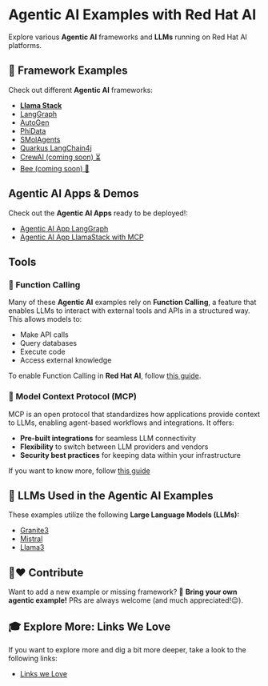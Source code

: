 # Agentic AI Examples with Red Hat AI  

Explore various **Agentic AI** frameworks and **LLMs** running on Red Hat AI platforms.  

## 🚀 Framework Examples  

Check out different **Agentic AI** frameworks:  

- [**Llama Stack**](./frameworks/llama-stack)
- [LangGraph](./frameworks/langgraph/)
- [AutoGen](./frameworks/autogen/)  
- [PhiData](./frameworks/phidata/)  
- [SMolAgents](./frameworks/smolagents/)  
- [Quarkus LangChain4j](./frameworks/quarkus-langchain4j/)
- [CrewAI (coming soon) ⏳](./frameworks/crewAI/)  
- [Bee (coming soon) 🐝](./frameworks/bee/)

## Agentic AI Apps & Demos

Check out the **Agentic AI Apps** ready to be deployed!:

- [Agentic AI App LangGraph](./agentic-apps/agentic-app-langgraph/)
- [Agentic AI App LlamaStack with MCP](./agentic-apps/agentic-app-llamastack/)

## Tools

### 🔗 Function Calling  

Many of these **Agentic AI** examples rely on **Function Calling**, a feature that enables LLMs to interact with external tools and APIs in a structured way. This allows models to:  

- Make API calls  
- Query databases  
- Execute code  
- Access external knowledge  

To enable Function Calling in **Red Hat AI**, follow [this guide](https://ai-on-openshift.io/odh-rhoai/enable-function-calling/).

### 🦆 Model Context Protocol (MCP)

MCP is an open protocol that standardizes how applications provide context to LLMs, enabling agent-based workflows and integrations. It offers:

- **Pre-built integrations** for seamless LLM connectivity  
- **Flexibility** to switch between LLM providers and vendors  
- **Security best practices** for keeping data within your infrastructure

If you want to know more, follow [this guide](./tools/mcp/)

## 🧠 LLMs Used in the Agentic AI Examples  

These examples utilize the following **Large Language Models (LLMs):**  

- [Granite3](https://huggingface.co/ibm-granite/granite-3.2-8b-instruct)  
- [Mistral](https://huggingface.co/mistralai/Mistral-7B-Instruct-v0.3)  
- [Llama3](https://huggingface.co/meta-llama/Llama-3.2-3B)

## 🤝❤️ Contribute  

Want to add a new example or missing framework? 🎉 **Bring your own agentic example!** PRs are always welcome (and much appreciated!😌).  

## 🎓 Explore More: Links We Love

If you want to explore more and dig a bit more deeper, take a look to the following links:

- [Links we Love](./docs/links-we-love.md)